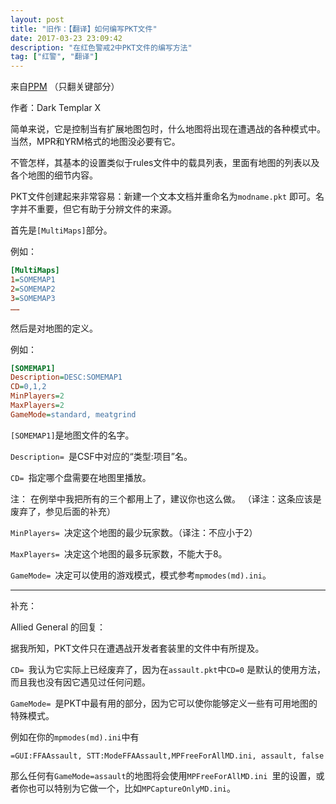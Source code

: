 ```yaml
---
layout: post
title: "旧作：【翻译】如何编写PKT文件"
date: 2017-03-23 23:09:42
description: "在红色警戒2中PKT文件的编写方法"
tag: ["红警", "翻译"]
---
```


来自[PPM](https://ppmforums.com/viewtopic.php?t=23809)
（只翻关键部分）

作者：Dark Templar X 


简单来说，它是控制当有扩展地图包时，什么地图将出现在遭遇战的各种模式中。当然，MPR和YRM格式的地图没必要有它。

不管怎样，其基本的设置类似于rules文件中的载具列表，里面有地图的列表以及各个地图的细节内容。

PKT文件创建起来非常容易：新建一个文本文档并重命名为`modname.pkt` 即可。名字并不重要，但它有助于分辨文件的来源。

首先是`[MultiMaps]`部分。

例如：
```ini
[MultiMaps] 
1=SOMEMAP1 
2=SOMEMAP2 
3=SOMEMAP3 
……
```


然后是对地图的定义。

例如：
```ini
[SOMEMAP1] 
Description=DESC:SOMEMAP1 
CD=0,1,2 
MinPlayers=2 
MaxPlayers=2 
GameMode=standard, meatgrind 
```

`[SOMEMAP1]`是地图文件的名字。

`Description= `是CSF中对应的“类型:项目”名。

`CD= `指定哪个盘需要在地图里播放。

注： 在例举中我把所有的三个都用上了，建议你也这么做。
（译注：这条应该是废弃了，参见后面的补充）

`MinPlayers= `决定这个地图的最少玩家数。（译注：不应小于2）

`MaxPlayers= `决定这个地图的最多玩家数，不能大于8。

`GameMode= `决定可以使用的游戏模式，模式参考`mpmodes(md).ini`。

---

补充：

Allied General 的回复：

据我所知，PKT文件只在遭遇战开发者套装里的文件中有所提及。

`CD= `我认为它实际上已经废弃了，因为在`assault.pkt`中`CD=0` 是默认的使用方法，而且我也没有因它遇见过任何问题。

`GameMode= `是PKT中最有用的部分，因为它可以使你能够定义一些有可用地图的特殊模式。

例如在你的`mpmodes(md).ini`中有

`=GUI:FFAAssault, STT:ModeFFAAssault,MPFreeForAllMD.ini, assault, false`

那么任何有`GameMode=assault`的地图将会使用`MPFreeForAllMD.ini `里的设置，或者你也可以特别为它做一个，比如`MPCaptureOnlyMD.ini`。
